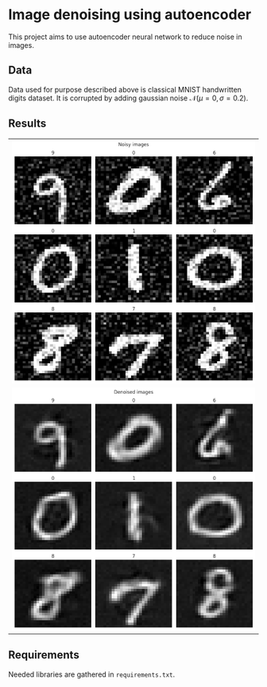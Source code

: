 # Image denoising using autoencoder

This project aims to use autoencoder neural network to reduce noise in images.

## Data

Data used for purpose described above is classical MNIST handwritten digits dataset.
It is corrupted by adding gaussian noise $\mathcal{N}\left(\mu=0, \sigma=0.2\right)$.

## Results

|   |
|---|
|![](images/noisy.png)   |
|![](images/denoised.png)|

## Requirements

Needed libraries are gathered in `requirements.txt`.
